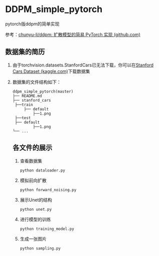 # DDPM_simple_pytorch

pytorch版ddpm的简单实现

参考：[chunyu-li/ddpm: 扩散模型的简易 PyTorch 实现 (github.com)](https://github.com/chunyu-li/ddpm)

## 数据集的简历

1. 由于torchvision.datasets.StanfordCars已无法下载，你可以在[Stanford Cars Dataset (kaggle.com)](https://www.kaggle.com/datasets/jessicali9530/stanford-cars-dataset)下载数据集

2. 数据集的文件结构如下：

   ```
   ddpm_simple_pytorch(master)
   ├── README.md
   ├── stanford_cars
   	├──train
   		├── default
   			├──1.png 
   	├──test
   	├── default
   			├──1.png 
   └── ...
   ```

   ## 各文件的展示

   1. 查看数据集

      ```
      python dataloader.py
      ```

   2. 模拟前向扩散

      ```
      python forward_noising.py 
      ```

   3. 展示Unet的结构

      ```
      python unet.py
      ```

   4. 进行模型的训练

      ```
      python training_model.py
      ```

   5. 生成一张图片

      ```
      python sampling.py
      ```